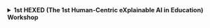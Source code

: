 <details>
<summary><strong>1st HEXED (The 1st Human-Centric eXplainable AI in Education) Workshop</strong></summary>

The **HEXED (Human-Centric eXplainable AI in Education) Workshop** was held in conjunction with [EDM (Educational Data Mining) 2024](https://educationaldatamining.org/edm2024/). The workshop aimed to bring together a specialized community of researchers who can work together to (1) develop a shared vision and common vocabulary for XAI in education, (2) share and disseminate work, (3) create robust methods for increasing interpretability, and (4) develop evaluation metrics for assessing explanations and model interpretability. We planned to achieve this through lively debate and discussion surrounding the current and future needs of the community.

The workshop was held on **14 July 2024** in Atlanta, Georgia, USA. This is a full-day **hybrid** workshop and will feature a mix of poster presentations, a lively panel discussion, and interactive sessions to facilitate collaboration.


## Proceedings

The official joint proceedings (with the [L3MNGET Workshop](https://sites.google.com/view/llmworkshopedm/home)) can be found at [CEUR-WS here](https://ceur-ws.org/Vol-3840/).


## Schedule

The workshop was held from 9:00am to 5:00pm.

- <a href="https://tinyurl.com/hexed2024" target="_blank">Resources working doc</a>

The HEXED Workshop was held on **Sunday, 14 July 2024 9:00AM–5:00PM UTC-4 (US-East)**. The schedule was as follows:

|                 |                                                   |
| --------------- | ------------------------------------------------- |
| 9:00–9:30am     | **Welcome and logistics**                         |
| 9:30–10:30am    | **Poster session** (+ lightning presentations)    |
| 10:30–11:00am   | Break + networking                                |
| 11:00am–12:00pm | **Working session 1: Small group brainstorming**  |
| 12:00–1:00pm    | Lunch break                                       |
| 1:00–2:00pm     | **Keynote presentation:** [*Personalized XAI*](/HEXED_2024-keynote_slides.pdf) (Cristina Conati)        |
| 2:00–2:45pm     | **Working session 2: Framing problems and needs** |
| 2:45–3:30pm     | **Panel**                                         |
| 3:30–4:00pm     | Break + networking                                |
| 4:00–4:45pm     | **Working session 3: Creating a shared vision**   |
| 4:45–5:00pm     | **Closing thoughts**                              |

## Accepted papers

The official joint proceedings (with the [L3MNGET Workshop](https://sites.google.com/view/llmworkshopedm/home)) can be found at [CEUR-WS here](https://ceur-ws.org/Vol-3840/).


### Research papers

- **The Actionable Explanations for Student Success Prediction Models: A Benchmark Study on the Quality of Counterfactual Methods** [<a href="https://ceur-ws.org/Vol-3840/HEXED24_paper1.pdf" target="_blank">paper @ CEUR-WS</a>]\
*Mustafa Cavus and Jakub Kuzilek*
- **Enhancing Explainability of Knowledge Learning Paths: Causal Knowledge Networks** [<a href="https://ceur-ws.org/Vol-3840/HEXED24_paper2.pdf" target="_blank">paper @ CEUR-WS</a>]\
*Yuang Wei, Yizhou Zhou, Yuan-Hao Jiang and Bo Jiang*
- **Combining Cognitive and Generative AI for Self-Explanation in Interactive AI Agents** [<a href="https://ceur-ws.org/Vol-3840/HEXED24_paper3.pdf" target="_blank">paper @ CEUR-WS</a>]\
*Shalini Sushri, Rahul Dass, Rhea Basappa, Hong Lu and Ashok Goel*

### Position papers

- **Towards a Unified Framework for Evaluating Explanations** [<a href="https://ceur-ws.org/Vol-3840/HEXED24_paper4.pdf" target="_blank">paper @ CEUR-WS</a>]\
*Juan Pinto and Luc Paquette*


### Encore papers

- **Making Course Recommendation Explainable: A Knowledge Entity-Aware Model using Deep Learning** [<a href="https://educationaldatamining.org/edm2024/proceedings/2024.EDM-posters.69/index.html" target="_blank">paper @ EDM proceedings</a>]\
*Tianyuan Yang, Baofeng Ren, Boxuan Ma, Md Akib Zabed Khan, Tianjia He and Shin’Ichi Konomi*
- **How Ready Are Generative Pre-trained Large Language Models for Explaining Bengali Grammatical Errors?** [<a href="https://educationaldatamining.org/edm2024/proceedings/2024.EDM-posters.70/index.html" target="_blank">paper @ EDM proceedings</a>]\
*Subhankar Maity, Aniket Deroy and Sudeshna Sarkar*
- **Easing the Prediction of Student Dropout for everyone by integrating AutoML and Explainable Artificial Intelligence** [<a href="https://educationaldatamining.org/edm2024/proceedings/2024.EDM-posters.98/index.html" target="_blank">paper @ EDM proceedings</a>]\
*Pamela Buñay-Guisñan, Juan Alfonso Lara, Alberto Cano, Rebeca Cerezo and Cristóbal Romero*
- **Evaluating the Explainers: Black-Box Explainable Machine Learning for Student Success Prediction in MOOCs** [<a href="https://educationaldatamining.org/edm2022/proceedings/2022.EDM-long-papers.9/" target="_blank">paper @ EDM proceedings</a>]\
*Vinitra Swamy, Bahar Radmehr, Natasa Krco, Mirko Marras and Tanja Käser*

## Registration

The registration was managed by the EDM 2024 main conference organization at <https://educationaldatamining.org/edm2024/>. Registration is now closed.


## Organizers

The workshop organizers are listed below. [Click here](/people) to learn more about them or to see the full program committee.

- [Juan D. Pinto](https://jdpinto.com), University of Illinois Urbana‐Champaign
- [Luc Paquette](https://education.illinois.edu/faculty/luc-paquette), University of Illinois Urbana-Champaign
- [Vinitra Swamy](https://vinitra.github.io), EPFL
- [Tanja Käser](https://people.epfl.ch/tanja.kaeser/?lang=en), EPFL
- [Qianhui (Sophie) Liu](https://education.illinois.edu/people/sophie-liu), University of Illinois Urbana-Champaign
- [Lea Cohausz](https://lea-cohausz.github.io), University of Mannheim
</details>